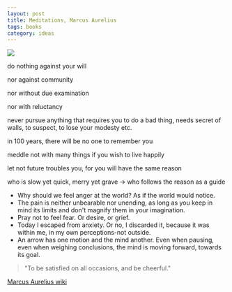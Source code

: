 ```yaml
---
layout: post
title: Meditations, Marcus Aurelius 
tags: books
category: ideas 
---
```


![](https://upload.wikimedia.org/wikipedia/commons/thumb/3/33/L%27Image_et_le_Pouvoir_-_Buste_cuirass%C3%A9_de_Marc_Aur%C3%A8le_ag%C3%A9_-_3.jpg/450px-L%27Image_et_le_Pouvoir_-_Buste_cuirass%C3%A9_de_Marc_Aur%C3%A8le_ag%C3%A9_-_3.jpg)


do nothing against your will

nor against community

nor without due examination

nor with reluctancy 

never pursue anything that requires you to do a bad thing, needs secret of walls, to suspect, to lose your modesty etc. 

in 100 years, there will be no one to remember you 

meddle not with many things if you wish to live happily 

let not future troubles you, for you will have the same reason 

who is slow yet quick, merry yet grave -> who follows the reason as a guide 

- Why should we feel anger at the world? As if the world would notice.
- The pain is neither unbearable nor unending, as long as you keep in mind its limits and don't magnify them in your imagination.
- Pray not to feel fear. Or desire, or grief.
- Today I escaped from anxiety. Or no, I discarded it, because it was within me, in my own perceptions-not outside.
- An arrow has one motion and the mind another. Even when pausing, even when weighing conclusions, the mind is moving forward, towards its goal.

> "To be satisfied on all occasions, and be cheerful." 


[Marcus Aurelius wiki](https://en.wikipedia.org/wiki/Marcus_Aurelius)